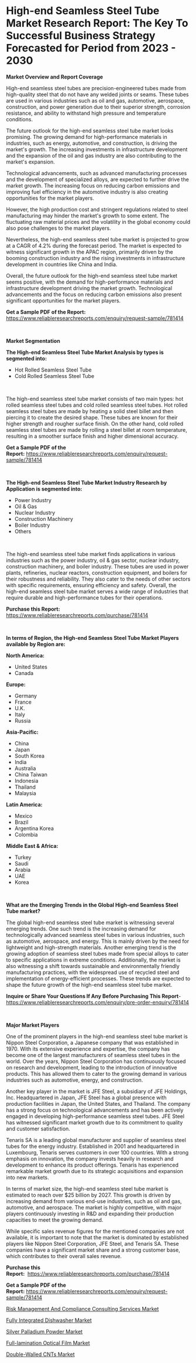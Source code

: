 <p><h1>High-end Seamless Steel Tube Market Research Report: The Key To Successful Business Strategy Forecasted for Period from 2023 - 2030</h1></p><p><strong>Market Overview and Report Coverage</strong></p>
<p><p>High-end seamless steel tubes are precision-engineered tubes made from high-quality steel that do not have any welded joints or seams. These tubes are used in various industries such as oil and gas, automotive, aerospace, construction, and power generation due to their superior strength, corrosion resistance, and ability to withstand high pressure and temperature conditions.</p><p>The future outlook for the high-end seamless steel tube market looks promising. The growing demand for high-performance materials in industries, such as energy, automotive, and construction, is driving the market's growth. The increasing investments in infrastructure development and the expansion of the oil and gas industry are also contributing to the market's expansion.</p><p>Technological advancements, such as advanced manufacturing processes and the development of specialized alloys, are expected to further drive the market growth. The increasing focus on reducing carbon emissions and improving fuel efficiency in the automotive industry is also creating opportunities for the market players.</p><p>However, the high production cost and stringent regulations related to steel manufacturing may hinder the market's growth to some extent. The fluctuating raw material prices and the volatility in the global economy could also pose challenges to the market players.</p><p>Nevertheless, the high-end seamless steel tube market is projected to grow at a CAGR of 4.2% during the forecast period. The market is expected to witness significant growth in the APAC region, primarily driven by the booming construction industry and the rising investments in infrastructure development in countries like China and India.</p><p>Overall, the future outlook for the high-end seamless steel tube market seems positive, with the demand for high-performance materials and infrastructure development driving the market growth. Technological advancements and the focus on reducing carbon emissions also present significant opportunities for the market players.</p></p>
<p><strong>Get a Sample PDF of the Report:</strong> <a href="https://www.reliableresearchreports.com/enquiry/request-sample/781414">https://www.reliableresearchreports.com/enquiry/request-sample/781414</a></p>
<p>&nbsp;</p>
<p><strong>Market Segmentation</strong></p>
<p><strong>The High-end Seamless Steel Tube Market Analysis by types is segmented into:</strong></p>
<p><ul><li>Hot Rolled Seamless Steel Tube</li><li>Cold Rolled Seamless Steel Tube</li></ul></p>
<p>&nbsp;</p>
<p><p>The high-end seamless steel tube market consists of two main types: hot rolled seamless steel tubes and cold rolled seamless steel tubes. Hot rolled seamless steel tubes are made by heating a solid steel billet and then piercing it to create the desired shape. These tubes are known for their higher strength and rougher surface finish. On the other hand, cold rolled seamless steel tubes are made by rolling a steel billet at room temperature, resulting in a smoother surface finish and higher dimensional accuracy.</p></p>
<p><strong>Get a Sample PDF of the Report:</strong>&nbsp;<a href="https://www.reliableresearchreports.com/enquiry/request-sample/781414">https://www.reliableresearchreports.com/enquiry/request-sample/781414</a></p>
<p>&nbsp;</p>
<p><strong>The High-end Seamless Steel Tube Market Industry Research by Application is segmented into:</strong></p>
<p><ul><li>Power Industry</li><li>Oil & Gas</li><li>Nuclear Industry</li><li>Construction Machinery</li><li>Boiler Industry</li><li>Others</li></ul></p>
<p>&nbsp;</p>
<p><p>The high-end seamless steel tube market finds applications in various industries such as the power industry, oil & gas sector, nuclear industry, construction machinery, and boiler industry. These tubes are used in power plants, refineries, nuclear reactors, construction equipment, and boilers for their robustness and reliability. They also cater to the needs of other sectors with specific requirements, ensuring efficiency and safety. Overall, the high-end seamless steel tube market serves a wide range of industries that require durable and high-performance tubes for their operations.</p></p>
<p><strong>Purchase this Report:</strong>&nbsp; <a href="https://www.reliableresearchreports.com/purchase/781414">https://www.reliableresearchreports.com/purchase/781414</a></p>
<p>&nbsp;</p>
<p><strong>In terms of Region, the High-end Seamless Steel Tube Market Players available by Region are:</strong></p>
<p>
    <p> <strong> North America: </strong>
        <ul>
            <li>United States</li>
            <li>Canada</li>
        </ul>
        </p> 
    <p> <strong> Europe: </strong>
        <ul>
            <li>Germany</li>
            <li>France</li>
            <li>U.K.</li>
            <li>Italy</li>
            <li>Russia</li>
        </ul>
        </p> 
    <p> <strong> Asia-Pacific: </strong>
        <ul>
            <li>China</li>
            <li>Japan</li>
            <li>South Korea</li>
            <li>India</li>
            <li>Australia</li>
            <li>China Taiwan</li>
            <li>Indonesia</li>
            <li>Thailand</li>
            <li>Malaysia</li>
        </ul>
        </p> 
    <p> <strong> Latin America: </strong>
        <ul>
            <li>Mexico</li>
            <li>Brazil</li>
            <li>Argentina Korea</li>
            <li>Colombia</li>
        </ul>
        </p> 
    <p> <strong> Middle East & Africa: </strong>
        <ul>
            <li>Turkey</li>
            <li>Saudi</li>
            <li>Arabia</li>
            <li>UAE</li>
            <li>Korea</li>
        </ul>
    </p>
    </p>
<p>&nbsp;</p>
<p><strong>What are the Emerging Trends in the Global High-end Seamless Steel Tube market?</strong></p>
<p><p>The global high-end seamless steel tube market is witnessing several emerging trends. One such trend is the increasing demand for technologically advanced seamless steel tubes in various industries, such as automotive, aerospace, and energy. This is mainly driven by the need for lightweight and high-strength materials. Another emerging trend is the growing adoption of seamless steel tubes made from special alloys to cater to specific applications in extreme conditions. Additionally, the market is also witnessing a shift towards sustainable and environmentally friendly manufacturing practices, with the widespread use of recycled steel and implementation of energy-efficient processes. These trends are expected to shape the future growth of the high-end seamless steel tube market.</p></p>
<p><strong>Inquire or Share Your Questions If Any Before Purchasing This Report</strong>- <a href="https://www.reliableresearchreports.com/enquiry/pre-order-enquiry/781414">https://www.reliableresearchreports.com/enquiry/pre-order-enquiry/781414</a></p>
<p>&nbsp;</p>
<p><strong>Major Market Players</strong></p>
<p><p>One of the prominent players in the high-end seamless steel tube market is Nippon Steel Corporation, a Japanese company that was established in 1970. With its extensive experience and expertise, the company has become one of the largest manufacturers of seamless steel tubes in the world. Over the years, Nippon Steel Corporation has continuously focused on research and development, leading to the introduction of innovative products. This has allowed them to cater to the growing demand in various industries such as automotive, energy, and construction.</p><p>Another key player in the market is JFE Steel, a subsidiary of JFE Holdings, Inc. Headquartered in Japan, JFE Steel has a global presence with production facilities in Japan, the United States, and Thailand. The company has a strong focus on technological advancements and has been actively engaged in developing high-performance seamless steel tubes. JFE Steel has witnessed significant market growth due to its commitment to quality and customer satisfaction.</p><p>Tenaris SA is a leading global manufacturer and supplier of seamless steel tubes for the energy industry. Established in 2001 and headquartered in Luxembourg, Tenaris serves customers in over 100 countries. With a strong emphasis on innovation, the company invests heavily in research and development to enhance its product offerings. Tenaris has experienced remarkable market growth due to its strategic acquisitions and expansion into new markets.</p><p>In terms of market size, the high-end seamless steel tube market is estimated to reach over $25 billion by 2027. This growth is driven by increasing demand from various end-use industries, such as oil and gas, automotive, and aerospace. The market is highly competitive, with major players continuously investing in R&D and expanding their production capacities to meet the growing demand.</p><p>While specific sales revenue figures for the mentioned companies are not available, it is important to note that the market is dominated by established players like Nippon Steel Corporation, JFE Steel, and Tenaris SA. These companies have a significant market share and a strong customer base, which contributes to their overall sales revenue.</p></p>
<p><strong>Purchase this Report:</strong>&nbsp;&nbsp;<a href="https://www.reliableresearchreports.com/purchase/781414">https://www.reliableresearchreports.com/purchase/781414</a></p>
<p></p>
<p><strong>Get a Sample PDF of the Report:</strong>&nbsp;<a href="https://www.reliableresearchreports.com/enquiry/request-sample/781414">https://www.reliableresearchreports.com/enquiry/request-sample/781414</a></p>
<p><p><a href="https://medium.com/@joannebell6556/risk-management-and-compliance-consulting-services-market-research-report-its-history-and-forecast-06df1aa23818">Risk Management And Compliance Consulting Services Market</a></p><p><a href="https://www.linkedin.com/pulse/fully-integrated-dishwasher-market-size-share-amp-trends-analysis/">Fully Integrated Dishwasher Market</a></p><p><a href="https://github.com/PeterParrish5/Market-Research-Report-List-1/blob/main/silver-palladium-powder-market.md">Silver Palladium Powder Market</a></p><p><a href="https://medium.com/@jasonmartin866/analyzing-full-lamination-optical-film-market-global-industry-perspective-and-forecast-2023-to-8751982bf95a">Full-lamination Optical Film Market</a></p><p><a href="https://github.com/CliffMedina6/Market-Research-Report-List-1/blob/main/double-walled-cnts-market.md">Double-Walled CNTs Market</a></p></p>